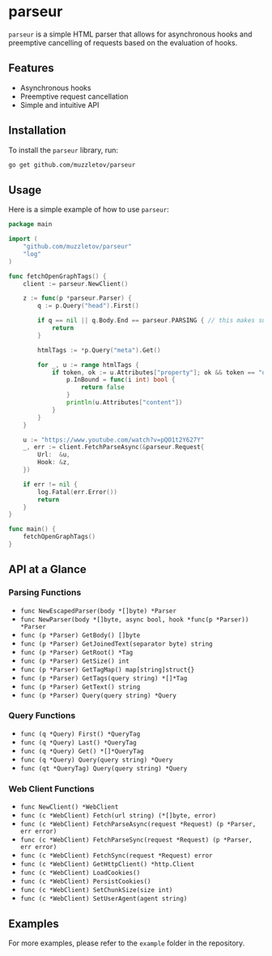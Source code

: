 # parseur

`parseur` is a simple HTML parser that allows for asynchronous hooks and preemptive cancelling of requests based on the evaluation of hooks.

## Features

- Asynchronous hooks
- Preemptive request cancellation
- Simple and intuitive API

## Installation

To install the `parseur` library, run:

```bash
go get github.com/muzzletov/parseur
```

## Usage

Here is a simple example of how to use `parseur`:

```go
package main

import (
	"github.com/muzzletov/parseur"
	"log"
)

func fetchOpenGraphTags() {
	client := parseur.NewClient()

	z := func(p *parseur.Parser) {
		q := p.Query("head").First()

		if q == nil || q.Body.End == parseur.PARSING { // this makes sure we get all the tags
			return
		}

		htmlTags := *p.Query("meta").Get()

		for _, u := range htmlTags {
			if token, ok := u.Attributes["property"]; ok && token == "og:video:tag" {
				p.InBound = func(i int) bool {
					return false
				}
				println(u.Attributes["content"])
			}
		}
	}

	u := "https://www.youtube.com/watch?v=pQO1t2Y627Y"
	_, err := client.FetchParseAsync(&parseur.Request{
		Url:  &u,
		Hook: &z,
	})

	if err != nil {
		log.Fatal(err.Error())
		return
	}
}

func main() {
	fetchOpenGraphTags()
}
```

## API at a Glance

### Parsing Functions

- `func NewEscapedParser(body *[]byte) *Parser`
- `func NewParser(body *[]byte, async bool, hook *func(p *Parser)) *Parser`
- `func (p *Parser) GetBody() []byte`
- `func (p *Parser) GetJoinedText(separator byte) string`
- `func (p *Parser) GetRoot() *Tag`
- `func (p *Parser) GetSize() int`
- `func (p *Parser) GetTagMap() map[string]struct{}`
- `func (p *Parser) GetTags(query string) *[]*Tag`
- `func (p *Parser) GetText() string`
- `func (p *Parser) Query(query string) *Query`

### Query Functions

- `func (q *Query) First() *QueryTag`
- `func (q *Query) Last() *QueryTag`
- `func (q *Query) Get() *[]*QueryTag`
- `func (q *Query) Query(query string) *Query`
- `func (qt *QueryTag) Query(query string) *Query`

### Web Client Functions

- `func NewClient() *WebClient`
- `func (c *WebClient) Fetch(url string) (*[]byte, error)`
- `func (c *WebClient) FetchParseAsync(request *Request) (p *Parser, err error)`
- `func (c *WebClient) FetchParseSync(request *Request) (p *Parser, err error)`
- `func (c *WebClient) FetchSync(request *Request) error`
- `func (c *WebClient) GetHttpClient() *http.Client`
- `func (c *WebClient) LoadCookies()`
- `func (c *WebClient) PersistCookies()`
- `func (c *WebClient) SetChunkSize(size int)`
- `func (c *WebClient) SetUserAgent(agent string)`

## Examples

For more examples, please refer to the `example` folder in the repository.
